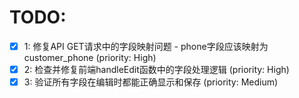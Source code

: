 # TODO:

- [x] 1: 修复API GET请求中的字段映射问题 - phone字段应该映射为customer_phone (priority: High)
- [x] 2: 检查并修复前端handleEdit函数中的字段处理逻辑 (priority: High)
- [x] 3: 验证所有字段在编辑时都能正确显示和保存 (priority: Medium)
